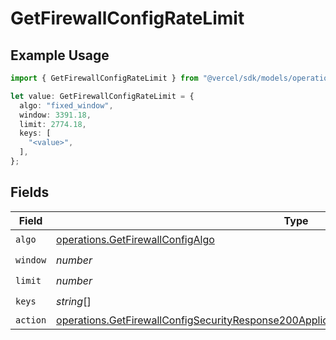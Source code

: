 # GetFirewallConfigRateLimit

## Example Usage

```typescript
import { GetFirewallConfigRateLimit } from "@vercel/sdk/models/operations/getfirewallconfig.js";

let value: GetFirewallConfigRateLimit = {
  algo: "fixed_window",
  window: 3391.18,
  limit: 2774.18,
  keys: [
    "<value>",
  ],
};
```

## Fields

| Field                                                                                                                                                                                                      | Type                                                                                                                                                                                                       | Required                                                                                                                                                                                                   | Description                                                                                                                                                                                                |
| ---------------------------------------------------------------------------------------------------------------------------------------------------------------------------------------------------------- | ---------------------------------------------------------------------------------------------------------------------------------------------------------------------------------------------------------- | ---------------------------------------------------------------------------------------------------------------------------------------------------------------------------------------------------------- | ---------------------------------------------------------------------------------------------------------------------------------------------------------------------------------------------------------- |
| `algo`                                                                                                                                                                                                     | [operations.GetFirewallConfigAlgo](../../models/operations/getfirewallconfigalgo.md)                                                                                                                       | :heavy_check_mark:                                                                                                                                                                                         | N/A                                                                                                                                                                                                        |
| `window`                                                                                                                                                                                                   | *number*                                                                                                                                                                                                   | :heavy_check_mark:                                                                                                                                                                                         | N/A                                                                                                                                                                                                        |
| `limit`                                                                                                                                                                                                    | *number*                                                                                                                                                                                                   | :heavy_check_mark:                                                                                                                                                                                         | N/A                                                                                                                                                                                                        |
| `keys`                                                                                                                                                                                                     | *string*[]                                                                                                                                                                                                 | :heavy_check_mark:                                                                                                                                                                                         | N/A                                                                                                                                                                                                        |
| `action`                                                                                                                                                                                                   | [operations.GetFirewallConfigSecurityResponse200ApplicationJSONResponseBodyRulesActionAction](../../models/operations/getfirewallconfigsecurityresponse200applicationjsonresponsebodyrulesactionaction.md) | :heavy_minus_sign:                                                                                                                                                                                         | N/A                                                                                                                                                                                                        |